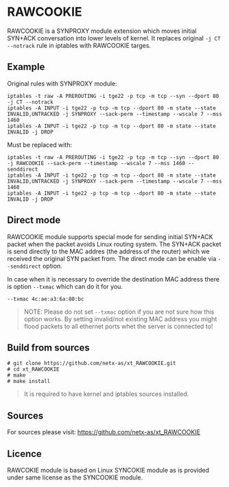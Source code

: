 RAWCOOKIE
=======

RAWCOOKIE is a SYNPROXY module extension which moves initial SYN+ACK conversation into lower levels of kernel. It replaces original `-j CT --notrack` rule in iptables with RAWCOOKIE targes.

Example
---------------

Original rules with SYNPROXY module:
 ```
 iptables -t raw -A PREROUTING -i tge22 -p tcp -m tcp --syn --dport 80 -j CT --notrack
 iptables -A INPUT -i tge22 -p tcp -m tcp --dport 80 -m state --state INVALID,UNTRACKED -j SYNPROXY --sack-perm --timestamp --wscale 7 --mss 1460
 iptables -A INPUT -i tge22 -p tcp -m tcp --dport 80 -m state --state INVALID -j DROP
 ```

Must be replaced with:
 ```
 iptables -t raw -A PREROUTING -i tge22 -p tcp -m tcp --syn --dport 80 -j RAWCOOKIE --sack-perm --timestamp --wscale 7 --mss 1460 --senddirect
 iptables -A INPUT -i tge22 -p tcp -m tcp --dport 80 -m state --state INVALID,UNTRACKED -j SYNPROXY --sack-perm --timestamp --wscale 7 --mss 1460
 iptables -A INPUT -i tge22 -p tcp -m tcp --dport 80 -m state --state INVALID -j DROP
 ```


Direct mode
---------------

RAWCOOKIE module supports special mode for sending initial SYN+ACK packet when the packet avoids Linux routing system. The SYN+ACK packet is send directly to the MAC addres (the address of the router)  which we received the original SYN packet from. The direct mode can be enable via `--senddirect` option.

In case when it is necessary to override the destination MAC address there is option `--txmac` which can do it for you.

```--txmac 4c:ae:a3:6a:80:bc```

> NOTE: Please do not set `--txmac` option if you are not sure how this option works. By setting invalid/not existing MAC address you might flood packets to all ethernet ports whet the server is connected to!


Build from sources
---------------

```
# git clone https://github.com/netx-as/xt_RAWCOOKIE.git
# cd xt_RAWCOOKIE
# make
# make install
```

> It is required to have kernel and iptables sources installed.

Sources
---------------

For sources please visit: https://github.com/netx-as/xt_RAWCOOKIE


Licence
---------------

RAWCOKIE module is based on Linux SYNCOKIE module as is provided under same license as the SYNCOOKIE module.
